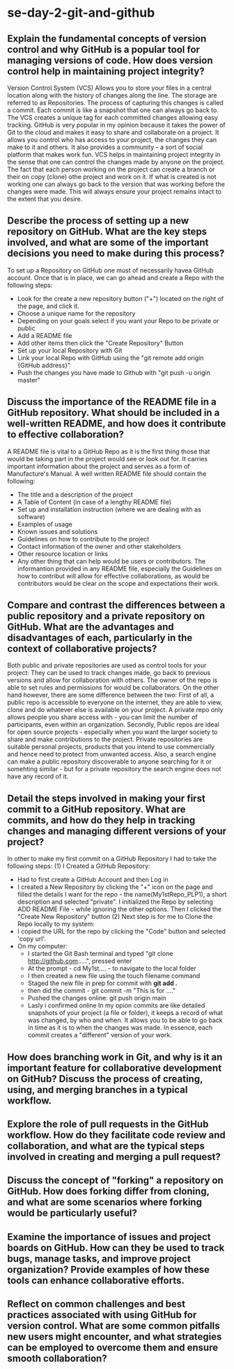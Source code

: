 # se-day-2-git-and-github
## Explain the fundamental concepts of version control and why GitHub is a popular tool for managing versions of code. How does version control help in maintaining project integrity?
Version Control System (VCS) Allows you to store your files in a central location along with the history of changes along the line. The storage are referred to as Repositories. The process of capturing this changes is called a commit. Each commit is like a snapshot that one can always go back to. The VCS creates a unique tag for each committed changes allowing easy tracking. 
GitHub is very popular in my opinion because it takes the power of Git to the cloud and makes it easy to share and collaborate on a project. It allows you control who has access to your project, the changes they can make to it and others. It also provides a community - a sort of social platform that makes work fun.
VCS helps in maintaining project integrity in the sense that one can control the changes made by anyone on the project. The fact that each person working on the project can create a branch or their on copy (clone) othe project and work on it. If what is created is not working one can always go back to the version that was working before the changes were made. This will always ensure your project remains intact to the extent that you desire.


## Describe the process of setting up a new repository on GitHub. What are the key steps involved, and what are some of the important decisions you need to make during this process?
To set up a Repository on GitHub one must of necessarily havea GitHub account. Once that is in place, we can go ahead and create a Repo with the following steps:
- Look for the create a new repository button ("+") located on the right of the page, and click it.
- Choose a unique name for the repository
- Depending on your goals select if you want your Repo to be private or public
- Add a  README file 
- Add other items then click the "Create Repository" Button
- Set up your local Repository with Git
- Link your local Repo with GitHub using the "git remote add origin {GitHub address}"
- Push the changes you have made to Github with "git push -u origin master"
  
## Discuss the importance of the README file in a GitHub repository. What should be included in a well-written README, and how does it contribute to effective collaboration?
A README file is vital to a GitHub Repo as it is the first thing those that would be taking part in the project would see or look out for. It carries important information about the project and serves as a form of Manufacture's Manual.
A well written README file should contain the following:
- The title and a description of the project
- A Table of Content (in case of a lengthy README file)
- Set up and installation instruction (where we are dealing with as software)
- Examples of usage
- Known issues and solutions
- Guidelines on how to contribute to the project
- Contact information of the owner and other stakeholders
- Other resource location or links
- Any other thing that can help would be users or contributors.
The informantion provided in any README file, especially the Guidelines on how to contribut will allow for effective collaborations, as would be contributors would be clear on the scope and expectations their work.

## Compare and contrast the differences between a public repository and a private repository on GitHub. What are the advantages and disadvantages of each, particularly in the context of collaborative projects?
Both public and private repositories are used as control tools for your project: They can be used to track changes made, go back to previous versions and allow for collaboration with others. The owner of the repo is able to set rules and permissions for would be collaborators. 
On the other hand however, there are some difference between the two: First of all, a public repo is accessible to everyone on the internet, they are able to view, clone and do whatever else is available on your project. A private repo only allows people you share access with - you can limit the number of participants, even within an organization.
Secondly, Public repos are ideal for open source projects - especially when you want the larger society to share and make contributions to the project. Private repositories are suitable personal projects, products that you intend to use commercially and hence need to protect from unwanted access.
Also, a search engine can make a public repository discoverable to anyone searching for it or somehting similar - but for a private repository the search engine does not have any record of it.


## Detail the steps involved in making your first commit to a GitHub repository. What are commits, and how do they help in tracking changes and managing different versions of your project? 
In other to make my first commit on a GitHub Repository I had to take the following steps:
(1) I Created a GitHub Repository:
- Had to first create a GitHub Account and then Log in
- I created a New Repository by clicking the "+" icon on the page and filled the details I want for the repo - the name(My1stRepo_PLP1), a short description and selected "private". I initialized the Repo by selecting ADD README File - while ignoring the other options. Then I clicked the "Create New Repository" button
(2) Next step is for me to Clone the Repo locally to my system:
- I copied the URL for the repo by clicking the "Code" button and selected 'copy url'.
- On my computer:
    * I started the Git Bash terminal and typed "git clone http://github.com.....", pressed enter
    * At the prompt - cd My1st.... - to navigate to the local folder
    * I then created a new file using the touch filename command
    * Staged the new file in prep for commit with  **git add .**
    * then did the commit - git commit -m "This is for ...."
    * Pushed the changes online: git push origin main
    * Lasly i confirmed online
  In my opion commits are like detailed snapshots of your project (a file or folder), it keeps a record of what was changed, by who and when. It allows you to be able to go back in time as it is to when the changes was made. In essence, each commit creates a "different" version of your work.

## How does branching work in Git, and why is it an important feature for collaborative development on GitHub? Discuss the process of creating, using, and merging branches in a typical workflow.

## Explore the role of pull requests in the GitHub workflow. How do they facilitate code review and collaboration, and what are the typical steps involved in creating and merging a pull request?

## Discuss the concept of "forking" a repository on GitHub. How does forking differ from cloning, and what are some scenarios where forking would be particularly useful?

## Examine the importance of issues and project boards on GitHub. How can they be used to track bugs, manage tasks, and improve project organization? Provide examples of how these tools can enhance collaborative efforts.

## Reflect on common challenges and best practices associated with using GitHub for version control. What are some common pitfalls new users might encounter, and what strategies can be employed to overcome them and ensure smooth collaboration?
